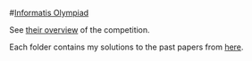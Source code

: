 #[Informatis Olympiad](http://www.olympiad.org.uk/)

See [their overview](http://www.olympiad.org.uk/overview.html) of the competition.

Each folder contains my solutions to the past papers from [here](http://www.olympiad.org.uk/problems.html).
